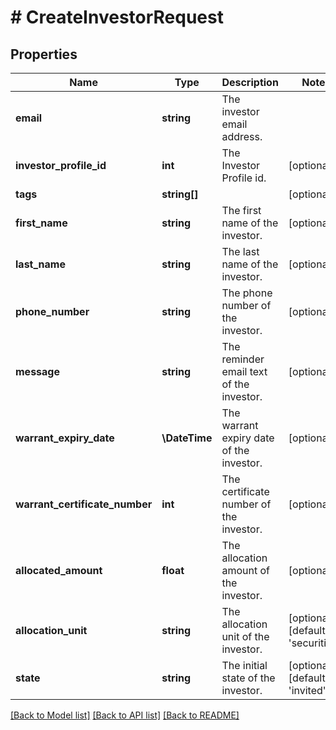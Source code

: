 # # CreateInvestorRequest

## Properties

Name | Type | Description | Notes
------------ | ------------- | ------------- | -------------
**email** | **string** | The investor email address. |
**investor_profile_id** | **int** | The Investor Profile id. | [optional]
**tags** | **string[]** |  | [optional]
**first_name** | **string** | The first name of the investor. | [optional]
**last_name** | **string** | The last name of the investor. | [optional]
**phone_number** | **string** | The phone number of the investor. | [optional]
**message** | **string** | The reminder email text of the investor. | [optional]
**warrant_expiry_date** | **\DateTime** | The warrant expiry date of the investor. | [optional]
**warrant_certificate_number** | **int** | The certificate number of the investor. | [optional]
**allocated_amount** | **float** | The allocation amount of the investor. | [optional]
**allocation_unit** | **string** | The allocation unit of the investor. | [optional] [default to 'securities']
**state** | **string** | The initial state of the investor. | [optional] [default to 'invited']

[[Back to Model list]](../../README.md#models) [[Back to API list]](../../README.md#endpoints) [[Back to README]](../../README.md)
